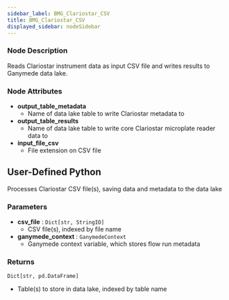 ```yaml
---
sidebar_label: BMG_Clariostar_CSV
title: BMG_Clariostar_CSV
displayed_sidebar: nodeSidebar
---
```


### Node Description
Reads Clariostar instrument data as input CSV file and writes results to Ganymede data lake.


### Node Attributes
- **output_table_metadata**
  - Name of data lake table to write Clariostar metadata to
- **output_table_results**
  - Name of data lake table to write core Clariostar microplate reader data to
- **input_file_csv**
  - File extension on CSV file
## User-Defined Python
Processes Clariostar CSV file(s), saving data and metadata to the data lake


### Parameters
- **csv_file** : `Dict[str, StringIO]`
    - CSV file(s), indexed by file name
- **ganymede_context** : `GanymedeContext`
    - Ganymede context variable, which stores flow run metadata


### Returns
`Dict[str, pd.DataFrame]`
  - Table(s) to store in data lake, indexed by table name